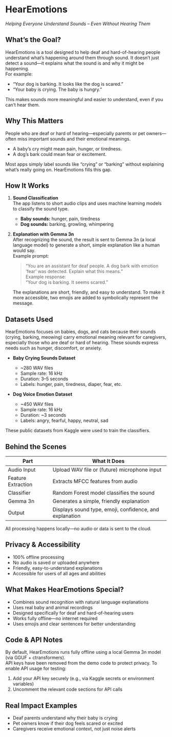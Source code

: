 # HearEmotions  
*Helping Everyone Understand Sounds – Even Without Hearing Them*

## What’s the Goal?  
HearEmotions is a tool designed to help deaf and hard-of-hearing people understand what’s happening around them through sound. It doesn’t just detect a sound—it explains what the sound is and why it might be happening.  
For example:  
- “Your dog is barking. It looks like the dog is scared.”  
- “Your baby is crying. The baby is hungry.”  

This makes sounds more meaningful and easier to understand, even if you can’t hear them.

## Why This Matters  
People who are deaf or hard of hearing—especially parents or pet owners—often miss important sounds and their emotional meanings.  
- A baby’s cry might mean pain, hunger, or tiredness.  
- A dog’s bark could mean fear or excitement.  

Most apps simply label sounds like “crying” or “barking” without explaining what’s really going on. HearEmotions fills this gap.

## How It Works  
1. **Sound Classification**  
   The app listens to short audio clips and uses machine learning models to classify the sound type.  
   - **Baby sounds:** hunger, pain, tiredness  
   - **Dog sounds:** barking, growling, whimpering  

2. **Explanation with Gemma 3n**  
   After recognizing the sound, the result is sent to Gemma 3n (a local language model) to generate a short, simple explanation like a human would say.  
   Example prompt:  
   > “You are an assistant for deaf people. A dog bark with emotion ‘fear’ was detected. Explain what this means.”  
   Example response:  
   > “Your dog is barking. It seems scared.”  

   The explanations are short, friendly, and easy to understand. To make it more accessible, two emojis are added to symbolically represent the message.

## Datasets Used  
HearEmotions focuses on babies, dogs, and cats because their sounds (crying, barking, meowing) carry emotional meaning relevant for caregivers, especially those who are deaf or hard of hearing. These sounds express needs such as hunger, discomfort, or anxiety.  

- **Baby Crying Sounds Dataset**  
  - ~280 WAV files  
  - Sample rate: 16 kHz  
  - Duration: 3–5 seconds  
  - Labels: hunger, pain, tiredness, diaper, fear, etc.  

- **Dog Voice Emotion Dataset**  
  - ~450 WAV files  
  - Sample rate: 16 kHz  
  - Duration: ~3 seconds  
  - Labels: angry, fearful, happy, neutral, sad  

These public datasets from Kaggle were used to train the classifiers.

## Behind the Scenes  

| Part             | What It Does                              |  
|------------------|------------------------------------------|  
| Audio Input      | Upload WAV file or (future) microphone input |  
| Feature Extraction | Extracts MFCC features from audio        |  
| Classifier       | Random Forest model classifies the sound |  
| Gemma 3n         | Generates a simple, friendly explanation |  
| Output           | Displays sound type, emoji, confidence, and explanation |  

All processing happens locally—no audio or data is sent to the cloud.

## Privacy & Accessibility  
- 100% offline processing  
- No audio is saved or uploaded anywhere  
- Friendly, easy-to-understand explanations  
- Accessible for users of all ages and abilities  

## What Makes HearEmotions Special?  
- Combines sound recognition with natural language explanations  
- Uses real baby and animal recordings  
- Designed specifically for deaf and hard-of-hearing users  
- Works fully offline—no internet required  
- Uses emojis and clear sentences for better understanding  

## Code & API Notes  
By default, HearEmotions runs fully offline using a local Gemma 3n model (via GGUF + ctransformers).  
API keys have been removed from the demo code to protect privacy. To enable API usage for testing:  
1. Add your API key securely (e.g., via Kaggle secrets or environment variables)  
2. Uncomment the relevant code sections for API calls  

## Real Impact Examples  
- Deaf parents understand why their baby is crying  
- Pet owners know if their dog feels scared or excited  
- Caregivers receive emotional context, not just noise alerts  

  
  
